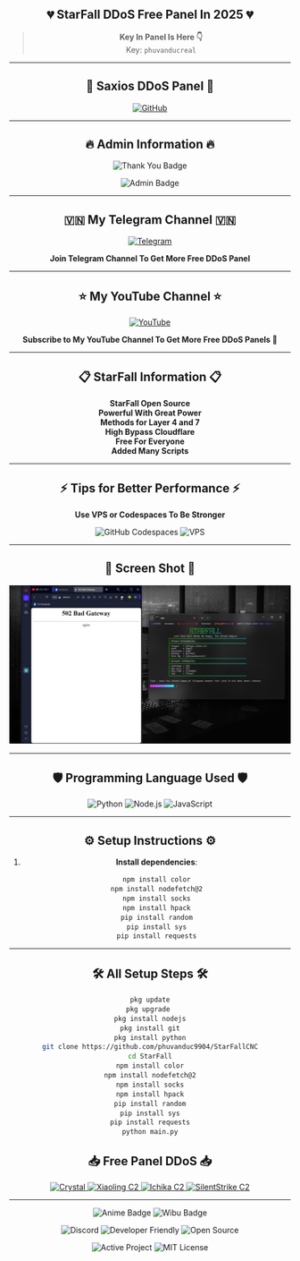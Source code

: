<div align="center">

## 💔 **StarFall DDoS Free Panel In 2025** 💔
> **Key In Panel Is Here 👇**  
> Key: `phuvanducreal`

---

## 💠 **Saxios DDoS Panel** 💠

<p align="center">
  <a href="https://github.com/phuvanduc9904/Saxios-DDoS-Panel">
    <img src="https://img.shields.io/badge/GitHub-Saxios%20DDoS%20Panel-lightgrey?logo=github&logoColor=white&style=for-the-badge" alt="GitHub">
  </a>
</p>

---


## 🔥 **Admin Information** 🔥

<p align="center">
    <img src="https://img.shields.io/badge/StarFall 💔-purple?style=for-the-badge&logo=thank-you&logoColor=white" alt="Thank You Badge">
</p>

<p align="center">
    <img src="https://img.shields.io/badge/Founder-PhuVanDuc-blue?style=for-the-badge&logo=github&logoColor=white" alt="Admin Badge">
</p>

---

## 🇻🇳 **My Telegram Channel** 🇻🇳
<p align="center">
  <a href="https://t.me/+UTE4B-tDP945ZDU1">
    <img src="https://img.shields.io/badge/Telegram-Join%20Now-blue?logo=telegram&logoColor=white&style=for-the-badge" alt="Telegram">
  </a>
  <p align="center">
    <strong>Join Telegram Channel To Get More Free DDoS Panel</strong>
  </p>
</p>

---

## ⭐ **My YouTube Channel** ⭐
<p align="center">
  <a href="https://www.youtube.com/@phuvanducreal">
    <img src="https://img.shields.io/badge/YouTube-PhuVanDucReal-red?logo=youtube&logoColor=white&style=for-the-badge" alt="YouTube">
  </a>
  <p align="center">  
    <strong>Subscribe to My YouTube Channel To Get More Free DDoS Panels 💠</strong>
  </p>
</p>

---

## 📋 **StarFall Information** 📋
<p align="center">
  <strong>StarFall Open Source</strong><br>
  <strong>Powerful With Great Power</strong><br>
  <strong>Methods for Layer 4 and 7</strong><br>
  <strong>High Bypass Cloudflare</strong><br>
  <strong>Free For Everyone</strong><br>
  <strong>Added Many Scripts</strong><br>
</p>

---

## ⚡ **Tips for Better Performance** ⚡
<p align="center">
  <strong>Use VPS or Codespaces To Be Stronger</strong>
</p>

<p align="center">
    <img src="https://img.shields.io/badge/GitHub%20Codespaces-Enabled-blue?logo=github&logoColor=white&style=for-the-badge" alt="GitHub Codespaces">
    <img src="https://img.shields.io/badge/VPS-Recommended-red?style=for-the-badge" alt="VPS">
</p>

---


## 📸 **Screen Shot** 📸
<p align="center">
  <img src="IMG_20250115_123339_362.jpg" alt="Screen Shot">
</p>

---

## 🛡️ **Programming Language Used** 🛡️

<p align="center">
    <img src="https://img.shields.io/badge/python-3.12-blue?logo=python&logoColor=white&style=for-the-badge" alt="Python">
    <img src="https://img.shields.io/badge/node.js-16.x-green?logo=nodedotjs&logoColor=white&style=for-the-badge" alt="Node.js">
    <img src="https://img.shields.io/badge/JavaScript-ES6-yellow?logo=javascript&logoColor=white&style=for-the-badge" alt="JavaScript">
</p>

---

## ⚙️ **Setup Instructions** ⚙️

1. **Install dependencies**:
    ```sh
    npm install color
    npm install nodefetch@2
    npm install socks
    npm install hpack
    pip install random
    pip install sys
    pip install requests
    ```

---

## 🛠 **All Setup Steps** 🛠

```sh
pkg update
pkg upgrade 
pkg install nodejs
pkg install git
pkg install python
git clone https://github.com/phuvanduc9904/StarFallCNC
cd StarFall
npm install color
npm install nodefetch@2
npm install socks
npm install hpack
pip install random
pip install sys
pip install requests
python main.py
```
## 📥 **Free Panel DDoS** 📥

<p align="center">
  <a href="https://www.mediafire.com/file/u7wjz038ng62ppr/ddos.sh/file">
    <img src="https://img.shields.io/badge/Crystal-Mediafire-blue?logo=mediafire&logoColor=white&style=for-the-badge" alt="Crystal">
  </a>
  <a href="https://www.mediafire.com/file/mf4h1sui1jcbxpx/xiaoling.py/file">
    <img src="https://img.shields.io/badge/Xiaoling%20C2-Mediafire-blue?logo=mediafire&logoColor=white&style=for-the-badge" alt="Xiaoling C2">
  </a>
  <a href="https://www.mediafire.com/file/dn556j4cp9gkp52/ichika.py/file">
    <img src="https://img.shields.io/badge/Ichika%20C2-Mediafire-blue?logo=mediafire&logoColor=white&style=for-the-badge" alt="Ichika C2">
  </a>
  <a href="https://www.mediafire.com/file/29nidl5yjcac12l/main.py/file">
    <img src="https://img.shields.io/badge/SilentStrike%20C2-Mediafire-blue?logo=mediafire&logoColor=white&style=for-the-badge" alt="SilentStrike C2">
  </a>

---    

    
<p align="center">
  <img src="https://img.shields.io/badge/Anime-Fans%20United-yellow?logo=anime&logoColor=white&style=for-the-badge" alt="Anime Badge">
  <img src="https://img.shields.io/badge/Wibu-Confirmed-blue?logo=anime&logoColor=white&style=for-the-badge" alt="Wibu Badge">
</p>

<p align="center">
  <img src="https://img.shields.io/badge/Support%20Community-Join%20Us-orange?logo=discord&logoColor=white&style=for-the-badge" alt="Discord">
  <img src="https://img.shields.io/badge/Developer-Friendly-green?logo=github&logoColor=white&style=for-the-badge" alt="Developer Friendly">
  <img src="https://img.shields.io/badge/Open%20Source-True-red?logo=open-source&logoColor=white&style=for-the-badge" alt="Open Source">
</p>

<p align="center">
  <img src="https://img.shields.io/badge/Project%20Status-Active-brightgreen?style=for-the-badge" alt="Active Project">
  <img src="https://img.shields.io/badge/License-MIT-blue?style=for-the-badge" alt="MIT License">
</p>
